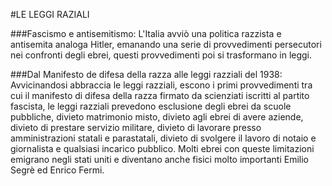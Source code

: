 
#LE LEGGI RAZIALI

###Fascismo e antisemitismo:
L'Italia avviò una politica razzista e antisemita analoga Hitler, emanando una serie di provvedimenti persecutori nei confronti degli ebrei, questi provvedimenti poi si trasformano in leggi.

###Dal Manifesto de difesa della razza alle leggi razziali del 1938:
Avvicinandosi abbraccia le leggi razziali, escono i primi provvedimenti tra cui il manifesto di difesa della razza firmato da scienziati iscritti al partito fascista, le leggi razziali prevedono esclusione degli ebrei da scuole pubbliche, divieto matrimonio misto, divieto agli ebrei di avere aziende, divieto di prestare servizio militare, divieto di lavorare presso amministrazioni statali e parastatali, divieto di svolgere il lavoro di notaio e giornalista e qualsiasi incarico pubblico. Molti ebrei con queste limitazioni  emigrano negli stati uniti e diventano anche fisici molto importanti Emilio Segrè ed Enrico Fermi.
